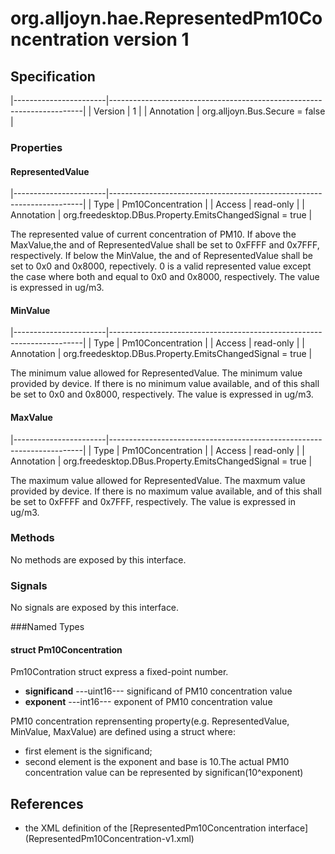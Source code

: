 # org.alljoyn.hae.RepresentedPm10Concentration version 1

## Specification

|-----------------------|-----------------------------------------------------------------------|
| Version               | 1                                                                     |
| Annotation            | org.alljoyn.Bus.Secure = false                                        |

### Properties

#### RepresentedValue

|-----------------------|-----------------------------------------------------------------------|
| Type                  | Pm10Concentration                                                     |
| Access                | read-only                                                             |
| Annotation            | org.freedesktop.DBus.Property.EmitsChangedSignal = true               |

The represented value of current concentration of PM10.
If above the MaxValue,the <significand> and <exponent> of RepresentedValue 
shall be set to 0xFFFF and 0x7FFF, respectively.
If below the MinValue, the <significand> and <exponent> of RepresentedValue 
shall be set to 0x0 and 0x8000, repectively.
0 is a valid represented value except the case where both <significand> and 
<exponent> equal to 0x0 and 0x8000, respectively.
The value is expressed in ug/m3.


#### MinValue

|-----------------------|-----------------------------------------------------------------------|
| Type                  | Pm10Concentration                                                     |
| Access                | read-only                                                             |
| Annotation            | org.freedesktop.DBus.Property.EmitsChangedSignal = true               |

The minimum value allowed for RepresentedValue.
The minimum value provided by device.
If there is no minimum value available, <significand> and <exponent> of this 
shall be set to 0x0 and 0x8000, respectively.
The value is expressed in ug/m3.


#### MaxValue

|-----------------------|-----------------------------------------------------------------------|
| Type                  | Pm10Concentration                                                     |
| Access                | read-only                                                             |
| Annotation            | org.freedesktop.DBus.Property.EmitsChangedSignal = true               |

The maximum value allowed for RepresentedValue.
The maxmum value provided by device.
If there is no maximum value available, <significand> and <exponent> of this 
shall be set to 0xFFFF and 0x7FFF, respectively.
The value is expressed in ug/m3.

### Methods

No methods are exposed by this interface.

### Signals

No signals are exposed by this interface.

###Named Types
#### struct Pm10Concentration
Pm10Contration struct express a fixed-point number.
  * **significand**  ---uint16--- significand of PM10 concentration value
  * **exponent**  ---int16--- exponent of PM10 concentration value

PM10 concentration reprensenting property(e.g. RepresentedValue, 
MinValue, MaxValue) are defined using a struct where:
  * first element is the significand;
  * second element is the exponent and base is 10.The actual PM10 
    concentration value can be represented by significan(10^exponent)
## References
  * the XML definition of the [RepresentedPm10Concentration interface] 
    (RepresentedPm10Concentration-v1.xml)

